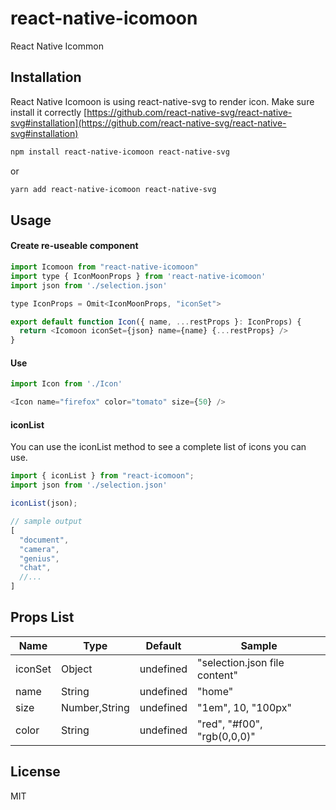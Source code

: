 # react-native-icomoon
React Native Icommon

## Installation
React Native Icomoon is using react-native-svg to render icon. Make sure install it correctly [https://github.com/react-native-svg/react-native-svg#installation](https://github.com/react-native-svg/react-native-svg#installation)

```sh
npm install react-native-icomoon react-native-svg
```

or

```sh
yarn add react-native-icomoon react-native-svg
```

## Usage

#### Create re-useable component
```js
import Icomoon from "react-native-icomoon"
import type { IconMoonProps } from 'react-native-icomoon'
import json from './selection.json'

type IconProps = Omit<IconMoonProps, "iconSet">

export default function Icon({ name, ...restProps }: IconProps) {
  return <Icomoon iconSet={json} name={name} {...restProps} />
}
```

#### Use
```js
import Icon from './Icon'

<Icon name="firefox" color="tomato" size={50} />
```

#### iconList

You can use the iconList method to see a complete list of icons you can use.

```js
import { iconList } from "react-icomoon";
import json from './selection.json'

iconList(json);

// sample output
[
  "document",
  "camera",
  "genius",
  "chat",
  //...
]
```

## Props List
| Name              | Type          | Default   | Sample                        |
|-------------------|---------------|-----------|-------------------------------|
| iconSet           | Object        | undefined | "selection.json file content" |
| name              | String        | undefined | "home"                        |
| size              | Number,String | undefined | "1em", 10, "100px"            |
| color             | String        | undefined | "red", "#f00", "rgb(0,0,0)"   |




## License

MIT
